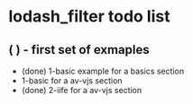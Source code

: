 # lodash\_filter todo list

## ( ) - first set of exmaples
* (done) 1-basic example for a basics section
* 1-basic for a av-vjs section
* (done) 2-iife for a av-vjs section
